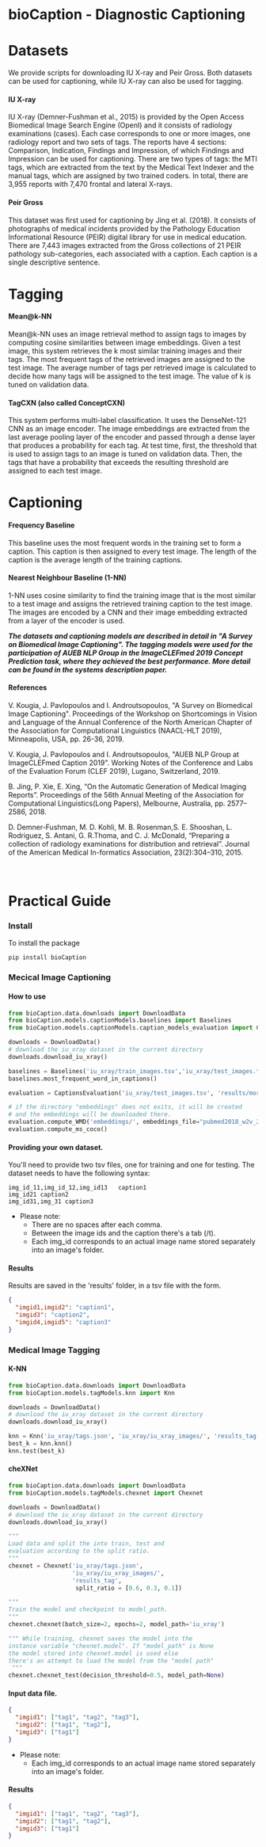 # bioCaption - Diagnostic Captioning

# Datasets

We provide scripts for downloading IU X-ray and Peir Gross. Both datasets can be used for captioning, while IU X-ray can also be used for tagging.


#### IU X-ray
IU X-ray (Demner-Fushman et al., 2015) is provided by the Open Access Biomedical Image Search Engine (OpenI) and it consists of radiology examinations (cases). Each case corresponds to one or more images, one radiology report and two sets of tags. The reports have 4 sections: Comparison, Indication, Findings and Impression, of which Findings and Impression can be used for captioning. There are two types of tags: the MTI tags, which are extracted from the text by the Medical Text Indexer and the manual tags, which are assigned by two trained coders. In total, there are 3,955 reports with 7,470 frontal and lateral X-rays.

#### Peir Gross
This dataset was first used for captioning by Jing et al. (2018). It consists of photographs of medical incidents provided by the Pathology Education Informational Resource (PEIR) digital library for use in medical education. There are 7,443 images extracted from the Gross collections of 21 PEIR pathology sub-categories, each associated with a caption. Each caption is a single descriptive sentence.


# Tagging

#### Mean@k-NN
Mean@k-NN uses an image retrieval method to assign tags to images by computing cosine similarities between image embeddings. Given a test image, this system retrieves the k most similar training images and their tags. The most frequent tags of the retrieved images are assigned to the test image. The average number of tags per retrieved image is calculated to decide how many tags will be assigned to the test image. The value of k is tuned on validation data.


####  TagCXN (also called ConceptCXN)
This system performs multi-label classification. It uses the DenseNet-121 CNN as an image encoder. The image embeddings are extracted from the last average pooling layer of the encoder and passed through a dense layer that produces a probability for each tag. At test time, first, the threshold that is used to assign tags to an image is tuned on validation data. Then, the tags that have a probability that exceeds the resulting threshold are assigned to each test image.


# Captioning

#### Frequency Baseline
This baseline uses the most frequent words in the training set to form a caption. This caption is then assigned to every test image. The length of the caption is the average length of the training captions.

#### Nearest Neighbour Baseline (1-NN)
1-NN uses cosine similarity to find the training image that is the most similar to a test image and assigns the retrieved training caption to the test image. The images are encoded by a CNN and their image embedding extracted from a layer of the encoder is used.


___The datasets and captioning models are described in detail in "A Survey on Biomedical Image Captioning". The tagging models were used for the participation of AUEB NLP Group in the ImageCLEFmed 2019 Concept Prediction task, where they achieved the best performance. More detail can be found in the systems description paper.___

#### References

V. Kougia, J. Pavlopoulos and I. Androutsopoulos, "A Survey on Biomedical Image Captioning". Proceedings of the Workshop on Shortcomings in Vision and Language of the Annual Conference of the North American Chapter of the Association for Computational Linguistics (NAACL-HLT 2019), Minneapolis, USA, pp. 26-36, 2019.

V. Kougia, J. Pavlopoulos and I. Androutsopoulos, "AUEB NLP Group at ImageCLEFmed Caption 2019". Working Notes of the Conference and Labs of the Evaluation Forum (CLEF 2019), Lugano, Switzerland, 2019.

B. Jing,  P. Xie, E. Xing, “On the Automatic Generation of Medical Imaging Reports”. Proceedings of the 56th Annual Meeting of the Association for Computational Linguistics(Long Papers), Melbourne, Australia, pp. 2577–2586, 2018.

D. Demner-Fushman, M. D. Kohli, M. B. Rosenman,S. E. Shooshan, L. Rodriguez, S. Antani, G. R.Thoma, and C. J. McDonald, “Preparing a collection of radiology examinations for distribution and retrieval”. Journal of the American Medical In-formatics Association, 23(2):304–310, 2015.
<br><br><br>
# Practical Guide
### Install
To install the package
```
pip install bioCaption
```

### Mecical Image Captioning
#### How to use
```python
from bioCaption.data.downloads import DownloadData
from bioCaption.models.captionModels.baselines import Baselines
from bioCaption.models.captionModels.caption_models_evaluation import CaptionsEvaluation

downloads = DownloadData()
# download the iu_xray dataset in the current directory
downloads.download_iu_xray()

baselines = Baselines('iu_xray/train_images.tsv','iu_xray/test_images.tsv','iu_xray/iu_xray_images/','results')
baselines.most_frequent_word_in_captions()

evaluation = CaptionsEvaluation('iu_xray/test_images.tsv', 'results/most_frequent_word_results.tsv')

# if the directory "embeddings" does not exits, it will be created
# and the embeddings will be downloaded there.
evaluation.compute_WMD('embeddings/', embeddings_file="pubmed2018_w2v_200D.bin")
evaluation.compute_ms_coco()
```

#### Providing your own dataset.
You'll need to provide two tsv files, one for training and one for testing.
The dataset needs to have the following syntax:

```tsv
img_id_11,img_id_12,img_id13   caption1
img_id21 caption2
img_id31,img_31 caption3
```
- Please note:
    - There are no spaces after each comma.
    - Between the image ids and the caption there's a tab (/t).
    - Each img_id corresponds to an actual image name stored separately
into an image's folder.

#### Results
Results are saved in the 'results' folder, in a tsv file with the form.
```json
{
  "imgid1,imgid2": "caption1",
  "imgid3": "caption2",
  "imgid4,imgid5": "caption3"
}
```
### Medical Image Tagging
#### K-NN
```python
from bioCaption.data.downloads import DownloadData
from bioCaption.models.tagModels.knn import Knn

downloads = DownloadData()
# download the iu_xray dataset in the current directory
downloads.download_iu_xray()

knn = Knn('iu_xray/tags.json', 'iu_xray/iu_xray_images/', 'results_tag')
best_k = knn.knn()
knn.test(best_k)
```

#### cheXNet
```python
from bioCaption.data.downloads import DownloadData
from bioCaption.models.tagModels.chexnet import Chexnet

downloads = DownloadData()
# download the iu_xray dataset in the current directory
downloads.download_iu_xray()

"""
Load data and split the into train, test and
evaluation according to the split ratio.
"""
chexnet = Chexnet('iu_xray/tags.json',
                  'iu_xray/iu_xray_images/',
                  'results_tag',
                   split_ratio = [0.6, 0.3, 0.1])

"""
Train the model and checkpoint to model_path.
""" 
chexnet.chexnet(batch_size=2, epochs=2, model_path='iu_xray')

""" While training, chexnet saves the model into the
instance variable "chexnet.model". If "model_path" is None
the model stored into chexnet.model is used else
there's an attempt to load the model from the "model path"
 """
chexnet.chexnet_test(decision_threshold=0.5, model_path=None)
```

#### Input data file.
```json
{
  "imgid1": ["tag1", "tag2", "tag3"],
  "imgid2": ["tag1", "tag2"],
  "imgid3": ["tag1"]
}
```
- Please note:
    - Each img_id corresponds to an actual image name stored separately
into an image's folder.

#### Results
```json
{
  "imgid1": ["tag1", "tag2", "tag3"],
  "imgid2": ["tag1", "tag2"],
  "imgid3": ["tag1"]
}
```
